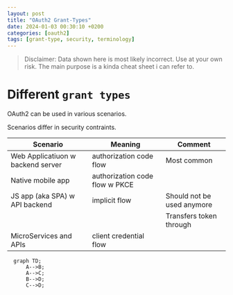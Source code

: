 ```yaml
---
layout: post
title: "OAuth2 Grant-Types"
date: 2024-01-03 00:30:10 +0200
categories: [oauth2]
tags: [grant-type, security, terminology]
---
```


> Disclaimer: Data shown here is most likely incorrect. Use at your own risk. The main purpose is a kinda cheat sheet i can refer to.

# Different `grant types`

OAuth2 can be used in various scenarios.

Scenarios differ in security contraints.

| Scenario                          | Meaning                        | Comment                    |
| --------------------------------- | ------------------------------ | -------------------------- |
| Web Applicatiuon w backend server | authorization code flow        | Most common                |
| Native mobile app                 | authorization code flow w PKCE |                            |
| JS app (aka SPA) w API backend    | implicit flow                  | Should not be used anymore |
|                                   |                                | Transfers token through    |
| MicroServices and APIs            | client credential flow         |

```mermaid
  graph TD;
      A-->B;
      A-->C;
      B-->D;
      C-->D;
```
